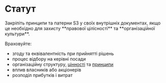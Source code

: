 # Статут

<summary>
Закріпіть принципи та патерни S3 у своїх внутрішніх документах, якщо це необхідно для захисту **правової цілісності** та **організаційної культури**.
</summary>

Враховуйте:

- згоду та еквівалентність при прийнятті рішень
- процес відбору на керівні посади
- організаційну структуру, [цінності](glossary:values) та [принципи](glossary:principle)
- вплив власників або акціонерів
- розподіл прибутків і витрат
